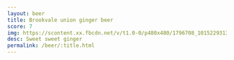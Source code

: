 ```yaml
---
layout: beer
title: Brookvale union ginger beer
score: 7
img: https://scontent.xx.fbcdn.net/v/t1.0-0/p480x480/1796708_10152293133278745_1592031312_n.jpg?oh=1055fb8600958f78e4ce58048c180565&oe=59157A05
desc: Sweet sweet ginger
permalink: /beer/:title.html
---
```

